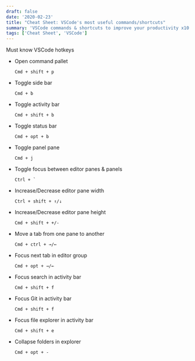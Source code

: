 ```yaml
---
draft: false
date: '2020-02-23'
title: "Cheat Sheet: VSCode's most useful commands/shortcuts"
summary: 'VSCode commands & shortcuts to improve your productivity x10'
tags: ['Cheat Sheet', 'VSCode']
---
```


Must know VSCode hotkeys

- Open command pallet

  `Cmd + shift + p`

- Toggle side bar

  `Cmd + b`

- Toggle activity bar

  `Cmd + shift + b`

- Toggle status bar

  `Cmd + opt + b`

- Toggle panel pane

  `Cmd + j`

- Toggle focus between editor panes & panels

  `` Ctrl + `  ``

- Increase/Decrease editor pane width

  `Ctrl + shift + ↑/↓`

- Increase/Decrease editor pane height

  `Cmd + shift + +/-`

- Move a tab from one pane to another

  `Cmd + ctrl + →/←`

- Focus next tab in editor group

  `Cmd + opt + →/←`

- Focus search in activity bar

  `Cmd + shift + f`

- Focus Git in activity bar

  `Cmd + shift + f`

- Focus file explorer in activity bar

  `Cmd + shift + e`

- Collapse folders in explorer

  `Cmd + opt + -`
